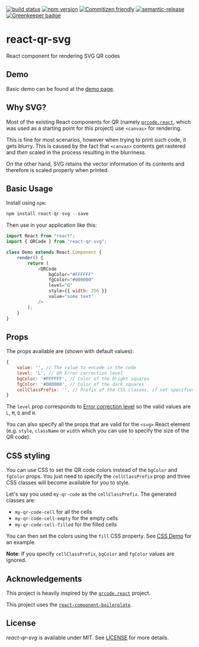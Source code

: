 [![build status](https://secure.travis-ci.org/no23reason/react-qr-svg.svg)](http://travis-ci.org/no23reason/react-qr-svg) [![npm version](https://img.shields.io/npm/v/react-qr-svg.svg)](https://www.npmjs.com/package/react-qr-svg) [![Commitizen friendly](https://img.shields.io/badge/commitizen-friendly-brightgreen.svg)](http://commitizen.github.io/cz-cli/) [![semantic-release](https://img.shields.io/badge/%20%20%F0%9F%93%A6%F0%9F%9A%80-semantic--release-e10079.svg)](https://github.com/semantic-release/semantic-release) [![Greenkeeper badge](https://badges.greenkeeper.io/no23reason/react-qr-svg.svg)](https://greenkeeper.io/)

# react-qr-svg

React component for rendering SVG QR codes

## Demo

Basic demo can be found at the [demo page](https://no23reason.github.io/react-qr-svg/#/demo).

## Why SVG?

Most of the existing React components for QR (namely [`qrcode.react`](https://github.com/zpao/qrcode.react), which was used as a starting point for this project) use `<canvas>` for rendering.

This is fine for most scenarios, however when trying to print such code, it gets blurry. This is caused by the fact that `<canvas>` contents get rastered and _then_ scaled in the process resulting in the blurriness.

On the other hand, SVG retains the vector information of its contents and therefore is scaled properly when printed.

## Basic Usage

Install using `npm`:

```js
npm install react-qr-svg --save
```

Then use in your application like this:

```js
import React from "react";
import { QRCode } from "react-qr-svg";

class Demo extends React.Component {
    render() {
        return (
            <QRCode
                bgColor="#FFFFFF"
                fgColor="#000000"
                level="Q"
                style={{ width: 256 }}
                value="some text"
            />
        );
    }
}
```

## Props

The props available are (shown with default values):

```js
{
    value: '', // The value to encode in the code
    level: 'L', // QR Error correction level
    bgColor: '#FFFFFF', // Color of the bright squares
    fgColor: '#000000', // Color of the dark squares
    cellClassPrefix: '', // Prefix of the CSS classes, if not specified, bgColor and fgColor are ignored
}
```

The `level` prop corresponds to [Error correction level](https://en.wikipedia.org/wiki/QR_code#Error_correction) so the valid values are `L`, `M`, `Q` and `H`.

You can also specify all the props that are valid for the `<svg>` React element (e.g. `style`, `className` or `width` which you can use to specify the size of the QR code).

## CSS styling

You can use CSS to set the QR code colors instead of the `bgColor` and `fgColor` props. You just need to specify the `cellClassPrefix` prop and three CSS classes will become available for you to style.

Let's say you used `my-qr-code` as the `cellClassPrefix`. The generated classes are:

*   `my-qr-code-cell` for all the cells
*   `my-qr-code-cell-empty` for the empty cells
*   `my-qr-code-cell-filled` for the filled cells

You can then set the colors using the `fill` CSS property. See [CSS Demo](https://no23reason.github.io/react-qr-svg/#/css-demo) for an example.

**Note**: If you specify `cellClassPrefix`, `bgColor` and `fgColor` values are ignored.

## Acknowledgements

This project is heavily inspired by the [`qrcode.react`](https://github.com/zpao/qrcode.react) project.

This project uses the [`react-component-boilerplate`](https://github.com/survivejs/react-component-boilerplate).

## License

_react-qr-svg_ is available under MIT. See [LICENSE](https://github.com/no23reason/react-qr-svg/tree/master/LICENSE) for more details.
